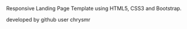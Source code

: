 Responsive Landing Page Template using HTML5, CSS3 and Bootstrap.

developed by github user chrysmr
